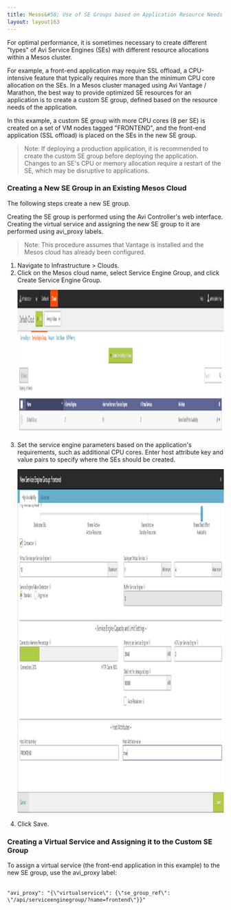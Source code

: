 ```yaml
---
title: Mesos&#58; Use of SE Groups based on Application Resource Needs
layout: layout163
---
```

For optimal performance, it is sometimes necessary to create different "types" of Avi Service Engines (SEs) with different resource allocations within a Mesos cluster.

For example, a front-end application may require SSL offload, a CPU-intensive feature that typically requires more than the minimum CPU core allocation on the SEs. In a Mesos cluster managed using Avi Vantage / Marathon, the best way to provide optimized SE resources for an application is to create a custom SE group, defined based on the resource needs of the application.

In this example, a custom SE group with more CPU cores (8 per SE) is created on a set of VM nodes tagged "FRONTEND", and the front-end application (SSL offload) is placed on the SEs in the new SE group.
> Note: If deploying a production application, it is recommended to create the custom SE group before deploying the application. Changes to an SE's CPU or memory allocation require a restart of the SE, which may be disruptive to applications.
 

### Creating a New SE Group in an Existing Mesos Cloud

The following steps create a new SE group.

Creating the SE group is performed using the Avi Controller's web interface. Creating the virtual service and assigning the new SE group to it are performed using avi_proxy labels.
> Note: This procedure assumes that Vantage is installed and the Mesos cloud has already been configured.
 <ol> 
 <li>Navigate to Infrastructure &gt; Clouds.</li> 
 <li>Click on the Mesos cloud name, select Service Engine Group, and click Create Service Engine Group. <p><a href="img/segroup2-2.png"><img class="alignnone size-full wp-image-5821" src="img/segroup2-2.png" alt="segroup2" width="1918" height="334"></a></p></li> 
 <li>Set the service engine parameters based on the application's requirements, such as additional CPU cores. Enter host attribute key and value pairs to specify where the SEs should be created. <p><a href="img/segroup3.png"><img class="alignnone size-full wp-image-5814" src="img/segroup3.png" alt="segroup3" width="1440" height="797"></a></p></li> 
 <li>Click Save.</li> 
</ol> 

### Creating a Virtual Service and Assigning it to the Custom SE Group

To assign a virtual service (the front-end application in this example) to the new SE group, use the avi_proxy label:

<pre class="command-line language-bash" data-output="1-100"><code>
"avi_proxy": "{\"virtualservice\": {\"se_group_ref\": \"/api/serviceenginegroup/?name=frontend\"}}"
  
</code></pre> 